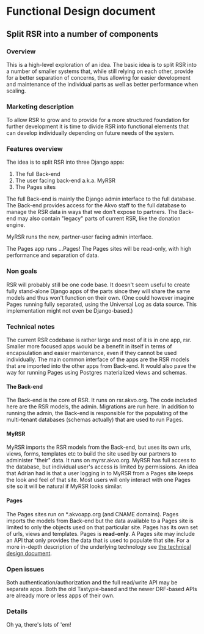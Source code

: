 # Functional Design document

Split RSR into a number of components
-------------

### Overview

This is a high-level exploration of an idea. The basic idea is to split RSR into a number of smaller systems that, while still relying on each other, provide for a better separation of concerns, thus allowing for easier development and maintenance of the individual parts as well as better performance when scaling.

### Marketing description

To allow RSR to grow and to provide for a more structured foundation for further development it is time to divide RSR into functional elements that can develop individually depending on future needs of the system.

### Features overview

The idea is to split RSR into three Django apps:

1. The full Back-end
2. The user facing back-end a.k.a. MyRSR
3. The Pages sites

The full Back-end is mainly the Django admin interface to the full database. The Back-end provides access for the Akvo staff to the full database to manage the RSR data in ways that we don't expose to partners. The Back-end may also contain "legacy" parts of current RSR, like the donation engine.

MyRSR runs the new, partner-user facing admin interface. 

The Pages app runs ...Pages! The Pages sites will be read-only, with high performance and separation of data.

### Non goals

RSR will probably still be one code base. It doesn't seem useful to create fully stand-alone Django apps of the parts since they will share the same models and thus won't function on their own. (One could however imagine Pages running fully separated, using the Universal Log as data source. This implementation might not even be Django-based.)

### Technical notes

The current RSR codebase is rather large and most of it is in one app, rsr. Smaller more focused apps would be a benefit in itself in terms of encapsulation and easier maintenance, even if they cannot be used individually. The main common interface of the apps are the RSR models that are imported into the other apps from Back-end. It would also pave the way for running Pages using Postgres materialized views and schemas.

#### The Back-end

The Back-end is the core of RSR. It runs on rsr.akvo.org. The code included here are the RSR models, the admin. Migrations are run here. In addition to running the admin, the Back-end is responsible for the populating of the multi-tenant databases (schemas actually) that are used to run Pages.

#### MyRSR

MyRSR imports the RSR models from the Back-end, but uses its own urls, views, forms, templates etc to build the site used by our partners to administer "their" data. It runs on myrsr.akvo.org. MyRSR has full access to the database, but individual user's access is limited by permissions. An idea that Adrian had is that a user logging in to MyRSR from a Pages site keeps the look and feel of that site. Most users will only interact with one Pages site so it will be natural if MyRSR looks similar.

#### Pages

The Pages sites run on *.akvoapp.org (and CNAME domains). Pages imports the models from Back-end but the data available to a Pages site is limited to only the objects used on that particular site. Pages has its own set of urls, views and templates. Pages is **read-only**. A Pages site may include an API that only provides the data that is used to populate that site. For a more in-depth description of the underlying technology see [the technical design document](technical_design_document.md).

### Open issues

Both authentication/authorization and the full read/write API may be separate apps. Both the old Tastypie-based and the newer DRF-based APIs are already more or less apps of their own.

### Details

Oh ya, there's lots of 'em!



